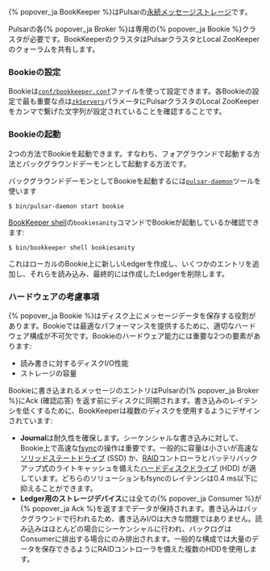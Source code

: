 {% popover_ja BookKeeper %}はPulsarの[永続メッセージストレージ](../../getting-started/ConceptsAndArchitecture#永続ストレージ)です。 

Pulsarの各{% popover_ja Broker %}は専用の{% popover_ja Bookie %}クラスタが必要です。BookKeeperのクラスタはPulsarクラスタとLocal ZooKeeperのクォーラムを共有します。

### Bookieの設定

Bookieは[`conf/bookkeeper.conf`](../../reference/Configuration#bookkeeper)ファイルを使って設定できます。各Bookieの設定で最も重要な点は[`zkServers`](../../reference/Configuration#bookkeeper-zkServers)パラメータにPulsarクラスタのLocal ZooKeeperをカンマで繋げた文字列が設定されていることを確認することです。 

### Bookieの起動

2つの方法でBookieを起動できます。すなわち、フォアグラウンドで起動する方法とバックグラウンドデーモンとして起動する方法です。

バックグラウンドデーモンとしてBookieを起動するには[`pulsar-daemon`](../../reference/CliTools#pulsar-daemon)ツールを使います

```shell
$ bin/pulsar-daemon start bookie
```

[BookKeeper shell](../../reference/CliTools#bookkeeper-shell)の`bookiesanity`コマンドでBookieが起動しているか確認できます:

```shell
$ bin/bookkeeper shell bookiesanity
```

これはローカルのBookie上に新しいLedgerを作成し、いくつかのエントリを追加し、それらを読み込み、最終的には作成したLedgerを削除します。

### ハードウェアの考慮事項

{% popover_ja Bookie %}はディスク上にメッセージデータを保存する役割があります。Bookieでは最適なパフォーマンスを提供するために、適切なハードウェア構成が不可欠です。Bookieのハードウェア能力には重要な2つの要素があります:

* 読み書きに対するディスクI/O性能
* ストレージの容量

Bookieに書き込まれるメッセージのエントリはPulsarの{% popover_ja Broker %}にAck (確認応答) を返す前にディスクに同期されます。書き込みのレイテンシを低くするために、BookKeeperは複数のディスクを使用するようにデザインされています:

* **Journal**は耐久性を確保します。シーケンシャルな書き込みに対して、Bookie上で高速な[fsync](https://linux.die.net/man/2/fsync)の操作は重要です。一般的に容量は小さいが高速な[ソリッドステートドライブ](https://ja.wikipedia.org/wiki/%E3%82%BD%E3%83%AA%E3%83%83%E3%83%89%E3%82%B9%E3%83%86%E3%83%BC%E3%83%88%E3%83%89%E3%83%A9%E3%82%A4%E3%83%96) (SSD) か、[RAID](https://ja.wikipedia.org/wiki/RAID)コントローラとバッテリバックアップ式のライトキャッシュを備えた[ハードディスクドライブ](https://ja.wikipedia.org/wiki/%E3%83%8F%E3%83%BC%E3%83%89%E3%83%87%E3%82%A3%E3%82%B9%E3%82%AF%E3%83%89%E3%83%A9%E3%82%A4%E3%83%96) (HDD) が適しています。どちらのソリューションもfsyncのレイテンシは0.4 ms以下に抑えることができます。
* **Ledger用のストレージデバイス**には全ての{% popover_ja Consumer %}が{% popover_ja Ack %}を返すまでデータが保持されます。書き込みはバックグラウンドで行われるため、書き込みI/Oは大きな問題ではありません。読み込みはほとんどの場合にシーケンシャルに行われ、バックログはConsumerに排出する場合にのみ排出されます。一般的な構成では大量のデータを保存できるようにRAIDコントローラを備えた複数のHDDを使用します。
